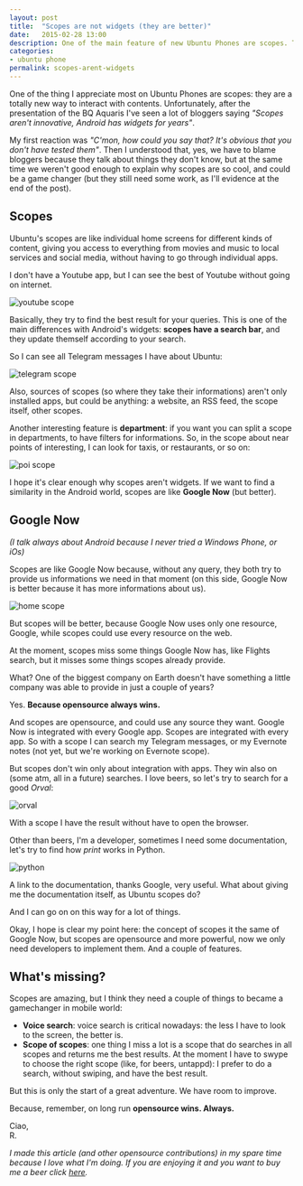 ```yaml
---
layout: post
title:  "Scopes are not widgets (they are better)"
date:   2015-02-28 13:00
description: One of the main feature of new Ubuntu Phones are scopes. They are amazing, and very simple to use.
categories:
- ubuntu phone
permalink: scopes-arent-widgets
---
```


One of the thing I appreciate most on Ubuntu Phones are scopes: they are a
totally new way to interact with contents. Unfortunately, after the presentation
of the BQ Aquaris I've seen a lot of bloggers saying *"Scopes aren't innovative,
Android has widgets for years"*.

My first reaction was *"C'mon, how could you say that? It's obvious that you
don't have tested them"*. Then I understood that, yes, we have to blame bloggers
because they talk about things they don't know, but at the same time we weren't
good enough to explain why scopes are so cool, and could be a game changer (but
they still need some work, as I'll evidence at the end of the post).

## Scopes

Ubuntu's scopes are like individual home screens for different kinds of content,
giving you access to everything from movies and music to local services and
social media, without having to go through individual apps.

I don't have a Youtube app, but I can see the best of Youtube without going on
internet.

![youtube scope][youtube-scope]

Basically, they try to find the best result for your queries. This is one of the
main differences with Android's widgets: **scopes have a search bar**, and they
update themself according to your search.

So I can see all Telegram messages I have about Ubuntu:

![telegram scope][telegram-scope]

Also, sources of scopes (so where they take their informations) aren't only
installed apps, but could be anything: a website, an RSS feed, the scope itself,
other scopes.

Another interesting feature is **department**: if you want you can split a scope
in departments, to have filters for informations. So, in the scope about near
points of interesting, I can look for taxis, or restaurants, or so on:

![poi scope][poi-scope]

I hope it's clear enough why scopes aren't widgets. If we want to find a
similarity in the Android world, scopes are like **Google Now** (but better).

## Google Now

*(I talk always about Android because I never tried a Windows Phone, or iOs)*

Scopes are like Google Now because, without any query, they both try to provide
us informations we need in that moment (on this side, Google Now is better
because it has more informations about us).

![home scope][home-scope]

But scopes will be better, because Google Now uses only one resource, Google,
while scopes could use every resource on the web.

At the moment, scopes miss some things Google Now has, like Flights search, but
it misses some things scopes already provide.

What? One of the biggest company on Earth doesn't have something a little
company was able to provide in just a couple of years?

Yes. **Because opensource always wins.**

And scopes are opensource, and could use any source they want. Google Now is
integrated with every Google app. Scopes are integrated with every app. So with
a scope I can search my Telegram messages, or my Evernote notes (not yet, but
we're working on Evernote scope).

But scopes don't win only about integration with apps. They win also on (some
atm, all in a future) searches. I love beers, so let's try to search for a good
*Orval*:

![orval][orval]

With a scope I have the result without have to open the browser.

Other than beers, I'm a developer, sometimes I need some documentation, let's
try to find how *print* works in Python.

![python][python]

A link to the documentation, thanks Google, very useful. What about giving me
the documentation itself, as Ubuntu scopes do?

And I can go on on this way for a lot of things.

Okay, I hope is clear my point here: the concept of scopes it the same of Google
Now, but scopes are opensource and more powerful, now we only need developers to
implement them. And a couple of features.

## What's missing?

Scopes are amazing, but I think they need a couple of things to became a
gamechanger in mobile world:

 - **Voice search**: voice search is critical nowadays: the less I have to look to the screen, the better is.
 - **Scope of scopes**: one thing I miss a lot is a scope that do searches in all scopes and returns me the best results. At the moment I have to swype to choose the right scope (like, for beers, untappd): I prefer to do a search, without swiping, and have the best result.

But this is only the start of a great adventure. We have room to improve.

Because, remember, on long run **opensource wins. Always.**

Ciao,<br/>
R.

*I made this article (and other opensource contributions) in my spare time because I love what I'm doing. If you are enjoying it and you want to buy me a beer click [here][donation].*

[youtube-scope]: http://img.rpadovani.com/posts/youtube_scope.png
[telegram-scope]: http://img.rpadovani.com/posts/telegram_scope.png
[poi-scope]: http://img.rpadovani.com/posts/poi_scope.png
[home-scope]: http://img.rpadovani.com/posts/scope_home.png
[orval]: http://img.rpadovani.com/posts/orval.png
[python]: http://img.rpadovani.com/posts/python.png

[donation]: http://rpadovani.com/donations/
